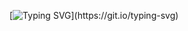 [![Typing SVG](https://readme-typing-svg.demolab.com/?lines=Welecom+to+ChanSam+Github+👋;Android+Flutter+Developer!)](https://git.io/typing-svg)
